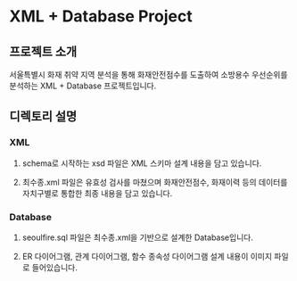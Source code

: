 # XML + Database Project


## 프로젝트 소개
서울특별시 화재 취약 지역 분석을 통해 화재안전점수를 도출하여 소방용수 우선순위를 분석하는 XML + Database 프로젝트입니다.


## 디렉토리 설명
### XML
1. schema로 시작하는 xsd 파일은 XML 스키마 설계 내용을 담고 있습니다.

2. 최수종.xml 파일은 유효성 검사를 마쳤으며 화재안전점수, 화재이력 등의 데이터를 자치구별로 통합한 최종 내용을 담고 있습니다.

### Database
1. seoulfire.sql 파일은 최수종.xml을 기반으로 설계한 Database입니다.

2. ER 다이어그램, 관계 다이어그램, 함수 종속성 다이어그램 설계 내용이 이미지 파일로 들어있습니다.
